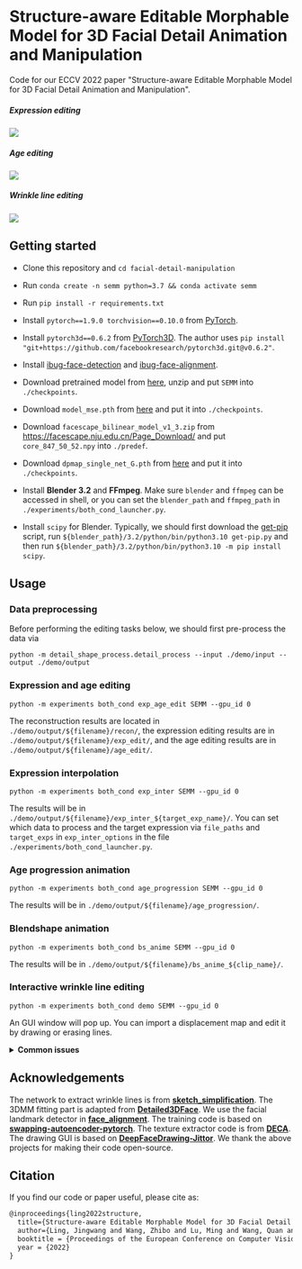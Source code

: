 # Structure-aware Editable Morphable Model for 3D Facial Detail Animation and Manipulation

Code for our ECCV 2022 paper "Structure-aware Editable Morphable Model for 3D Facial Detail Animation and Manipulation".

##### Expression editing

![](./imgs/exp_inter.gif)

##### Age editing

![](./imgs/age_progression.gif)

##### Wrinkle line editing

![](./imgs/wrinkle_line_edit.gif)

## Getting started

- Clone this repository and `cd facial-detail-manipulation`
- Run `conda create -n semm python=3.7 && conda activate semm`
- Run `pip install -r requirements.txt`
- Install `pytorch==1.9.0 torchvision==0.10.0` from [PyTorch](https://pytorch.org/get-started/previous-versions/#v190).
- Install `pytorch3d==0.6.2` from [PyTorch3D](https://github.com/facebookresearch/pytorch3d/blob/main/INSTALL.md). The author uses `pip install "git+https://github.com/facebookresearch/pytorch3d.git@v0.6.2"`.
- Install [ibug-face-detection](https://github.com/hhj1897/face_detection) and [ibug-face-alignment](https://github.com/hhj1897/face_alignment).

- Download pretrained model from [here](https://drive.google.com/file/d/16g8zcvQXts9SuU5tgstHpWMgQ49vBmeY/view?usp=sharing), unzip and put `SEMM` into `./checkpoints`.
- Download `model_mse.pth` from [here](https://drive.google.com/file/d/1lc3GsP8XfIMDJfvamMmou2sOTG0ID02p/view?usp=sharing) and put it into `./checkpoints`.
- Download `facescape_bilinear_model_v1_3.zip` from https://facescape.nju.edu.cn/Page_Download/  and put `core_847_50_52.npy` into `./predef`.
- Download `dpmap_single_net_G.pth` from [here](https://drive.google.com/file/d/18j8bnj5IHP0u2jNuIrWh7dvQkfagBxsM/view?usp=sharing) and put it into `./checkpoints`.
- Install **Blender 3.2** and **FFmpeg**. Make sure `blender` and `ffmpeg` can be accessed in shell, or you can set the `blender_path` and `ffmpeg_path` in `./experiments/both_cond_launcher.py`.
- Install `scipy` for Blender. Typically, we should first download the [get-pip](https://github.com/pypa/get-pip) script, run `${blender_path}/3.2/python/bin/python3.10 get-pip.py` and then run `${blender_path}/3.2/python/bin/python3.10 -m pip install scipy`.

## Usage

### Data preprocessing

Before performing the editing tasks below, we should first pre-process the data via

```shell
python -m detail_shape_process.detail_process --input ./demo/input --output ./demo/output
```

### Expression and age editing

```shell
python -m experiments both_cond exp_age_edit SEMM --gpu_id 0
```

The reconstruction results are located in `./demo/output/${filename}/recon/`, the expression editing results are in `./demo/output/${filename}/exp_edit/`, and the age editing results are in `./demo/output/${filename}/age_edit/`.

### Expression interpolation

```shell
python -m experiments both_cond exp_inter SEMM --gpu_id 0
```

The results will be in `./demo/output/${filename}/exp_inter_${target_exp_name}/`. You can set which data to process and the target expression via `file_paths` and `target_exps` in `exp_inter_options` in the file `./experiments/both_cond_launcher.py`.

### Age progression animation

```shell
python -m experiments both_cond age_progression SEMM --gpu_id 0
```

The results will be in `./demo/output/${filename}/age_progression/`.

### Blendshape animation

```shell
python -m experiments both_cond bs_anime SEMM --gpu_id 0
```

The results will be in `./demo/output/${filename}/bs_anime_${clip_name}/`.

### Interactive wrinkle line editing

```shell
python -m experiments both_cond demo SEMM --gpu_id 0
```

An GUI window will pop up. You can import a displacement map and edit it by drawing or erasing lines.

<details>
    <summary><b>Common issues</b></summary>
If you encounter the problem "qt.qpa.plugin: Could not load the Qt platform plugin "xcb" in "${conda_path}/envs/semm/lib/python3.7/site-packages/cv2/qt/plugins" even though it was found", that's a conflict between opencv-python and pyqt5. Consider using
    
```shell
conda install -c anaconda py-opencv
conda install -c alges pyqt 
```
</details>


## Acknowledgements

The network to extract wrinkle lines is from **[sketch_simplification](https://github.com/bobbens/sketch_simplification)**. The 3DMM fitting part is adapted from **[Detailed3DFace](https://github.com/yanght321/Detailed3DFace)**. We use the facial landmark detector in **[face_alignment](https://github.com/hhj1897/face_alignment)**. The training code is based on **[swapping-autoencoder-pytorch](https://github.com/taesungp/swapping-autoencoder-pytorch)**. The texture extractor code is from **[DECA](https://github.com/YadiraF/DECA)**. The drawing GUI is based on **[DeepFaceDrawing-Jittor](https://github.com/IGLICT/DeepFaceDrawing-Jittor)**. We thank the above projects for making their code open-source.


## Citation

If you find our code or paper useful, please cite as:

```latex
@inproceedings{ling2022structure,
  title={Structure-aware Editable Morphable Model for 3D Facial Detail Animation and Manipulation},
  author={Ling, Jingwang and Wang, Zhibo and Lu, Ming and Wang, Quan and Qian, Chen and Xu, Feng},
  booktitle = {Proceedings of the European Conference on Computer Vision (ECCV)},
  year = {2022}
}
```

